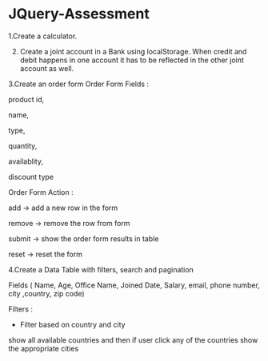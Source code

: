 
# JQuery-Assessment

1.Create a calculator.

2. Create a joint account in a Bank using localStorage. When credit and debit happens in one account it has to be reflected in the other joint account as well.

3.Create an order form
Order Form Fields :

 product id,

name,

type,

quantity,

availablity,

discount type


Order Form Action :

 add -> add a new row in the form

remove -> remove the row from form

submit -> show the order form results in table

reset -> reset the form



4.Create a Data Table with filters, search and pagination

Fields ( Name, Age, Office Name, Joined Date, Salary, email, phone number, city ,country, zip code)

 Filters :

* Filter based on country and city

show all available countries and then if user click any of the countries show the appropriate cities



